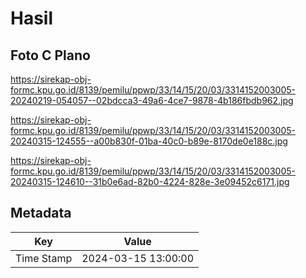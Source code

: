 # Hasil

## Foto C Plano

https://sirekap-obj-formc.kpu.go.id/8139/pemilu/ppwp/33/14/15/20/03/3314152003005-20240219-054057--02bdcca3-49a6-4ce7-9878-4b186fbdb962.jpg

https://sirekap-obj-formc.kpu.go.id/8139/pemilu/ppwp/33/14/15/20/03/3314152003005-20240315-124555--a00b830f-01ba-40c0-b89e-8170de0e188c.jpg

https://sirekap-obj-formc.kpu.go.id/8139/pemilu/ppwp/33/14/15/20/03/3314152003005-20240315-124610--31b0e6ad-82b0-4224-828e-3e09452c6171.jpg


## Metadata

| Key        | Value               |
| ---------- | ------------------- |
| Time Stamp | 2024-03-15 13:00:00 |



